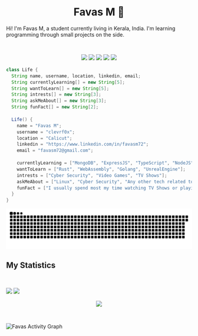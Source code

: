<h1 align="center">
  <b>Favas M 👋</b>
</h1>

Hi! I'm Favas M, a student currently living in Kerala, India. I'm learning programming through small projects  on the side.

<br>

<p>
<div align="center">
  <img src="https://img.shields.io/badge/-HTML-c58545?style=for-the-badge&logo=html5&logoColor=c58545&labelColor=282828">
  <img src="https://img.shields.io/badge/-CSS-d1a01f?style=for-the-badge&logo=css3&logoColor=d1a01f&labelColor=282828">
  <img src="https://img.shields.io/badge/-Python-98b982?style=for-the-badge&logo=python&logoColor=98b982&labelColor=282828">
  <img src="https://img.shields.io/badge/-JavaScript-d1a01f?style=for-the-badge&logo=javascript&logoColor=d1a01f&labelColor=282828">
  <img src="https://img.shields.io/badge/-Java-c58545?style=for-the-badge&logo=java&logoColor=c58545&labelColor=282828">
</div>
</p>

```java
class Life {
  String name, username, location, linkedin, email;
  String currentlyLearning[] = new String[5];
  String wantToLearn[] = new String[5];
  String intrests[] = new String[3];
  String askMeAbout[] = new String[3];
  String funFact[] = new String[2];

  Life() {
    name = "Favas M";
    username = "clevrf0x";
    location = "Calicut";
    linkedin = "https://www.linkedin.com/in/favasm72";
    email = "favasm72@gmail.com";
    
    currentlyLearning = ["MongoDB", "ExpressJS", "TypeScript", "NodeJS", "Angular"];
    wantToLearn = ["Rust", "WebAssembly", "Golang", "UnrealEngine"];
    intrests = ["Cyber Security", "Video Games", "TV Shows"];
    askMeAbout = ["Linux", "Cyber Security", "Any other tech related topics"];
    funFact = ["I usually spend most my time watching TV Shows or playing Video games", "I tend to Procastinate alot"];
  }
}

```

![snake gif](https://github.com/TekyaygilFethi/TekyaygilFethi/blob/output/github-contribution-grid-snake.svg)

## My Statistics

<br/>
<p align="left">
  <img width="49.5%" src="https://github-readme-stats.vercel.app/api?username=clevrf0x&show_icons=true&theme=gruvbox&hide_border=true" />
    <img width="49.5%" src="https://github-readme-streak-stats.herokuapp.com/?user=clevrf0x&theme=gruvbox&hide_border=true" />
  </a>
</p>

<p align="center">
<img align="center" width="50%" src="https://github-readme-stats.vercel.app/api/top-langs/?username=clevrf0x&layout=compact&theme=gruvbox&langs_count=10&hide_border=true" />
</p>

<br>

![Favas Activity Graph](https://activity-graph.herokuapp.com/graph?username=clevrf0x&custom_title=Favas's%20Contribution%20Graph&theme=gruvbox&bg_color=282828&hide_border=true&line=d1a01f&point=c58545)
